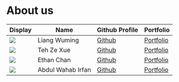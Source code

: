 # About us
Display | Name                  | Github Profile                          | Portfolio 
--------|-----------------------|-----------------------------------------|-----------
![](https://via.placeholder.com/100.png?text=Photo) | Liang Wuming          | [Github](https://github.com/fivenames)  | [Portfolio](team/fivenames.md)
![](https://via.placeholder.com/100.png?text=Photo) | Teh Ze Xue            | [Github](https://github.com/zexueteh)   | [Portfolio](team/zexueteh.md)
![](https://via.placeholder.com/100.png?text=Photo) | Ethan Chan            | [Github](https://github.com/ecxm02)     | [Portfolio](team/ecxm02.md)
![](https://via.placeholder.com/100.png?text=Photo) | Abdul Wahab Irfan     | [Github](https://github.com/irfandeen)  | [Portfolio](team/irfandeen.md)